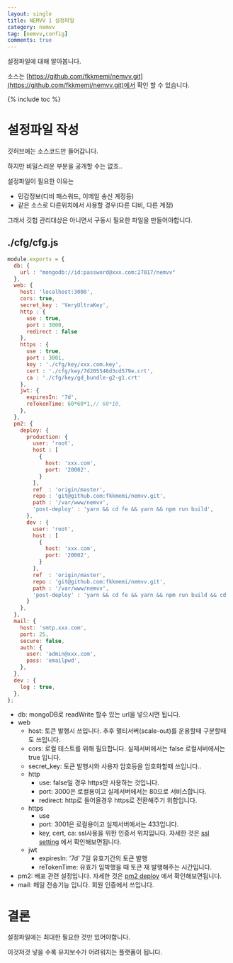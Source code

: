 ```yaml
---
layout: single
title: NEMVV 1 설정파일
category: nemvv
tag: [nemvv,config]
comments: true
---
```


설정파일에 대해 알아봅니다.

소스는 [https://github.com/fkkmemi/nemvv.git](https://github.com/fkkmemi/nemvv.git)에서 확인 할 수 있습니다.

{% include toc %}

# 설정파일 작성

깃허브에는 소스코드만 들어갑니다.

하지만 비밀스러운 부분을 공개할 수는 없죠..

설정파일이 필요한 이유는

- 민감정보(디비 패스워드, 이메일 송신 계정등)
- 같은 소스로 다른위치에서 사용할 경우(다른 디비, 다른 계정)

그래서 깃헙 관리대상은 아니면서 구동시 필요한 파일을 만들어야합니다.

## ./cfg/cfg.js

```javascript
module.exports = {
  db: {
    url : "mongodb://id:password@xxx.com:27017/nemvv"
  },
  web: {
    host: 'localhost:3000',
    cors: true,
    secret_key : 'VeryUltraKey',
    http : {
      use : true,
      port : 3000,
      redirect : false
    },
    https : {
      use : true,
      port : 3001,
      key : './cfg/key/xxx.com.key',
      cert : './cfg/key/7d205546d3cd579e.crt',
      ca : './cfg/key/gd_bundle-g2-g1.crt'
    },
    jwt: {
      expiresIn: '7d',
      reTokenTime: 60*60*1,// 60*10,
    },
  },
  pm2: {
    deploy: {
      production: {
        user: 'root',
        host : [
          {
            host: 'xxx.com',
            port: '20002',
          }
        ],
        ref  : 'origin/master',
        repo : 'git@github.com:fkkmemi/nemvv.git',
        path : '/var/www/nemvv',
        'post-deploy' : 'yarn && cd fe && yarn && npm run build',
      },
      dev : {
        user: 'root',
        host : [
          {
            host: 'xxx.com',
            port: '20002',
          }
        ],
        ref  : 'origin/master',
        repo : 'git@github.com:fkkmemi/nemvv.git',
        path : '/var/www/nemvv',
        'post-deploy' : 'yarn && cd fe && yarn && npm run build && cd .. && pm2 startOrRestart ecosystem.config.js',
      }
    },
  },
  mail: {
    host: 'smtp.xxx.com',
    port: 25,
    secure: false,
    auth: {
      user: 'admin@xxx.com',
      pass: 'emailpwd',
    },
  },
  dev : {
    log : true,
  },
};

```

- db: mongoDB로 readWrite 할수 있는 url을 넣으시면 됩니다.
- web
    - host: 토큰 발행시 쓰입니다. 추후 멀티서버(scale-out)를 운용할때 구분할때도 쓰입니다.
    - cors: 로컬 테스트를 위해 필요합니다. 실제서버에서는 false 로컬서버에서는 true 입니다.
    - secret_key: 토큰 발행시와 사용자 암호등을 암호화할때 쓰입니다..
    - http
        - use: false일 경우 https만 사용하는 것입니다.
        - port: 3000은 로컬용이고 실제서버에서는 80으로 서비스합니다.
        - redirect: http로 들어올경우 https로 전환해주기 위함입니다.
    - https
        - use
        - port: 3001은 로컬용이고 실제서버에서는 433입니다.
        - key, cert, ca: ssl사용을 위한 인증서 위치입니다. 자세한 것은 [ssl setting](/server/ssl-server-setting/) 에서 확인해보면됩니다.
    - jwt
        - expiresIn: '7d' 7일 유효기간의 토큰 발행
        - reTokenTime: 유효가 임박했을 때 토큰 재 발행해주는 시간입니다.
- pm2: 배포 관련 설정입니다. 자세한 것은 [pm2 deploy](/nembv/nembv-21-deploy-web/) 에서 확인해보면됩니다.
- mail: 메일 전송기능 입니다. 회원 인증에서 쓰입니다.

# 결론

설정파일에는 최대한 필요한 것만 있어야합니다.

이것저것 넣을 수록 유지보수가 어려워지는 플랫폼이 됩니다.